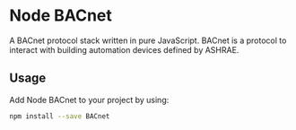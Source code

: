 # Node BACnet

A BACnet protocol stack written in pure JavaScript. BACnet is a protocol to
interact with building automation devices defined by ASHRAE.

## Usage

Add Node BACnet to your project by using:

``` sh
npm install --save BACnet
```
